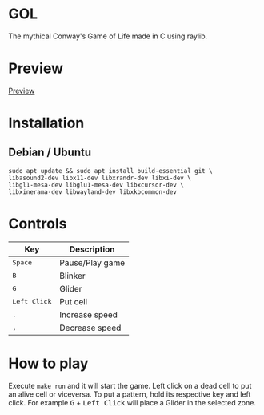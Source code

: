 # GOL

The mythical Conway's Game of Life made in C using raylib.

# Preview

[Preview](https://github.com/SrVariable/GOL/tree/master/preview/video.webm)

# Installation

## Debian / Ubuntu

```shell
sudo apt update && sudo apt install build-essential git \
libasound2-dev libx11-dev libxrandr-dev libxi-dev \
libgl1-mesa-dev libglu1-mesa-dev libxcursor-dev \
libxinerama-dev libwayland-dev libxkbcommon-dev
```

# Controls

|Key|Description|
|-|-|
|<kbd>Space</kbd>|Pause/Play game|
|<kbd>B</kbd>|Blinker|
|<kbd>G</kbd>|Glider|
|<kbd>Left Click</kbd>|Put cell|
|<kbd>.</kbd>|Increase speed|
|<kbd>,</kbd>|Decrease speed|

# How to play

Execute ```make run``` and it will start the game. Left click on a dead cell to put an alive cell or viceversa.
To put a pattern, hold its respective key and left click. For example <kbd>G</kbd> + <kbd>Left Click</kbd> will place
a Glider in the selected zone.
